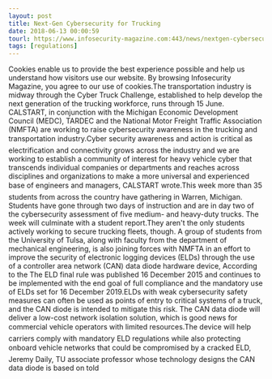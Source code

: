 ```yaml
---
layout: post
title: Next-Gen Cybersecurity for Trucking
date: 2018-06-13 00:00:59
tourl: https://www.infosecurity-magazine.com:443/news/nextgen-cybersecurity-for-trucking/
tags: [regulations]
---
```

Cookies enable us to provide the best experience possible and help us understand how visitors use our website. By browsing Infosecurity Magazine, you agree to our use of cookies.The transportation industry is midway through the Cyber Truck Challenge, established to help develop the next generation of the trucking workforce, runs through 15 June. CALSTART, in conjunction with the Michigan Economic Development Council (MEDC), TARDEC and the National Motor Freight Traffic Association (NMFTA) are working to raise cybersecurity awareness in the trucking and transportation industry.Cyber security awareness and action is critical as electrification and connectivity grows across the industry and we are working to establish a community of interest for heavy vehicle cyber that transcends individual companies or departments and reaches across disciplines and organizations to make a more universal and experienced base of engineers and managers, CALSTART wrote.This week more than 35 students from across the country have gathering in Warren, Michigan. Students have gone through two days of instruction and are in day two of the cybersecurity assessment of five medium- and heavy-duty trucks. The week will culminate with a student report.They aren't the only students actively working to secure trucking fleets, though. A group of students from the University of Tulsa, along with faculty from the department of mechanical engineering, is also joining forces with NMFTA in an effort to improve the security of electronic logging devices (ELDs) through the use of a controller area network (CAN) data diode hardware device, According to the The ELD final rule was published 16 December 2015 and continues to be implemented with the end goal of full compliance and the mandatory use of ELDs set for 16 December 2019.ELDs with weak cybersecurity safety measures can often be used as points of entry to critical systems of a truck, and the CAN diode is intended to mitigate this risk. The CAN data diode will deliver a low-cost network isolation solution, which is good news for commercial vehicle operators with limited resources.The device will help carriers comply with mandatory ELD regulations while also protecting onboard vehicle networks that could be compromised by a cracked ELD, Jeremy Daily, TU associate professor whose technology designs the CAN data diode is based on told 